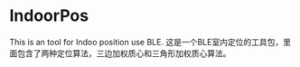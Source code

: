 # IndoorPos
This is an tool for Indoo position use BLE. 
这是一个BLE室内定位的工具包，里面包含了两种定位算法，三边加权质心和三角形加权质心算法。

